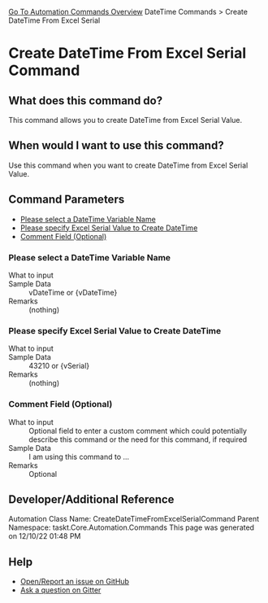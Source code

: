 <!--TITLE: Create DateTime From Excel Serial Command -->
<!-- SUBTITLE: a command in the DateTime Commands group. -->
[Go To Automation Commands Overview](/automation-commands.md)
DateTime Commands &gt; Create DateTime From Excel Serial


# Create DateTime From Excel Serial Command


## What does this command do?
This command allows you to create DateTime from Excel Serial Value.


## When would I want to use this command?
Use this command when you want to create DateTime from Excel Serial Value.


## Command Parameters
- [Please select a DateTime Variable Name](#param_0)
- [Please specify Excel Serial Value to Create DateTime](#param_1)
- [Comment Field (Optional)](#param_2)


<a id="param_0"></a>
### Please select a DateTime Variable Name


<dl>
<dt>What to input</dt><dd></dd>
<dt>Sample Data</dt><dd>vDateTime or {vDateTime}</dd>
<dt>Remarks</dt><dd>(nothing)</dd>
</dl>




<a id="param_1"></a>
### Please specify Excel Serial Value to Create DateTime


<dl>
<dt>What to input</dt><dd></dd>
<dt>Sample Data</dt><dd>43210 or {vSerial}</dd>
<dt>Remarks</dt><dd>(nothing)</dd>
</dl>




<a id="param_2"></a>
### Comment Field (Optional)


<dl>
<dt>What to input</dt><dd>Optional field to enter a custom comment which could potentially describe this command or the need for this command, if required</dd>
<dt>Sample Data</dt><dd>I am using this command to ...</dd>
<dt>Remarks</dt><dd>Optional</dd>
</dl>




## Developer/Additional Reference
Automation Class Name: CreateDateTimeFromExcelSerialCommand
Parent Namespace: taskt.Core.Automation.Commands
This page was generated on 12/10/22 01:48 PM


## Help
- [Open/Report an issue on GitHub](https://github.com/rcktrncn/taskt/issues/new)
- [Ask a question on Gitter](https://gitter.im/taskt-rpa/Lobby)
